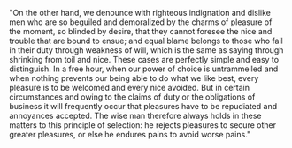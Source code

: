 "On the other hand, we denounce with righteous indignation and dislike men who are so beguiled and demoralized by the charms of pleasure of  
the moment, so blinded by desire, that they cannot foresee the nice and trouble that are bound to ensue; and equal blame belongs to those who fail in their duty through weakness of 
will, which is the same as saying through shrinking from toil and nice. These cases are perfectly simple and easy to distinguish. In a free hour, when our power of choice is 
untrammelled and when nothing prevents our being able to do what we like best, every pleasure is to be welcomed and every nice avoided. But in certain circumstances and owing to the 
claims of duty or the obligations of business it will frequently occur that pleasures have to be repudiated and annoyances accepted. The wise man therefore always holds in these 
matters to this principle of selection: he rejects pleasures to secure other greater pleasures, or else he endures pains to avoid worse pains." 